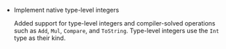 * Implement native type-level integers

  Added support for type-level integers and compiler-solved operations
  such as `Add`, `Mul`, `Compare`, and `ToString`. Type-level integers use the `Int`
  type as their kind.
